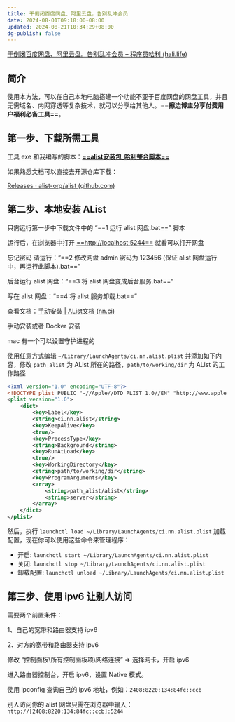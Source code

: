 ```yaml
---
title: 干倒闭百度网盘、阿里云盘，告别乱冲会员
date: 2024-08-01T09:18:00+08:00
updated: 2024-08-21T10:34:29+08:00
dg-publish: false
---
```


[干倒闭百度网盘、阿里云盘。告别乱冲会员 – 程序员哈利 (hali.life)](https://hali.life/?p=590)

## 简介

使用本方法，可以在自己本地电脑搭建一个功能不亚于百度网盘的网盘工具，并且无需域名、内网穿透等复杂技术，就可以分享给其他人。**==擦边博主分享付费用户福利必备工具==**。

## 第一步、下载所需工具

工具 exe 和我编写的脚本：[**==alist安装包_哈利整合脚本==**](https://pan.quark.cn/s/b37410d1b4f4)

如果熟悉文档可以直接去开源仓库下载：

[Releases · alist-org/alist (github.com)](https://github.com/alist-org/alist/releases)

## 第二步、本地安装 AList

只需运行第一步中下载文件中的 “==1 运行 alist 网盘.bat==” 脚本

运行后，在浏览器中打开 [==http://localhost:5244==](http://localhost:5244/) 就看可以打开网盘

忘记密码 请运行：“==2 修改网盘 admin 密码为 123456 (保证 alist 网盘运行中，再运行此脚本).bat==”

后台运行 alist 网盘：“==3 将 alist 网盘变成后台服务.bat==”

写在 alist 网盘：“==4 将 alist 服务卸载.bat==”

查看文档：[手动安装 | AList文档 (nn.ci)](https://alist.nn.ci/zh/guide/install/manual.html)

手动安装或者 Docker 安装

mac 有一个可以设置守护进程的

使用任意方式编辑 `~/Library/LaunchAgents/ci.nn.alist.plist` 并添加如下内容，修改 `path_alist` 为 AList 所在的路径，`path/to/working/dir` 为 AList 的工作路径

```xml
<?xml version="1.0" encoding="UTF-8"?>
<!DOCTYPE plist PUBLIC "-//Apple//DTD PLIST 1.0//EN" "http://www.apple.com/DTDs/PropertyList-1.0.dtd">
<plist version="1.0">
    <dict>
        <key>Label</key>
        <string>ci.nn.alist</string>
        <key>KeepAlive</key>
        <true/>
        <key>ProcessType</key>
        <string>Background</string>
        <key>RunAtLoad</key>
        <true/>
        <key>WorkingDirectory</key>
        <string>path/to/working/dir</string>
        <key>ProgramArguments</key>
        <array>
            <string>path_alist/alist</string>
            <string>server</string>
        </array>
    </dict>
</plist>
```

然后，执行 `launchctl load ~/Library/LaunchAgents/ci.nn.alist.plist` 加载配置，现在你可以使用这些命令来管理程序：

- 开启: `launchctl start ~/Library/LaunchAgents/ci.nn.alist.plist`
- 关闭: `launchctl stop ~/Library/LaunchAgents/ci.nn.alist.plist`
- 卸载配置: `launchctl unload ~/Library/LaunchAgents/ci.nn.alist.plist`

## 第三步、使用 ipv6 让别人访问

需要两个前置条件：

1、自己的宽带和路由器支持 ipv6

2、对方的宽带和路由器支持 ipv6

修改 “控制面板\所有控制面板项\网络连接” => 选择网卡，开启 ipv6

进入路由器控制台，开启 ipv6，设置 Native 模式。

使用 ipconfig 查询自己的 ipv6 地址，例如：`2408:8220:134:84fc::ccb`

别人访问你的 alist 网盘只需在浏览器中输入：`http://[2408:8220:134:84fc::ccb]:5244`
